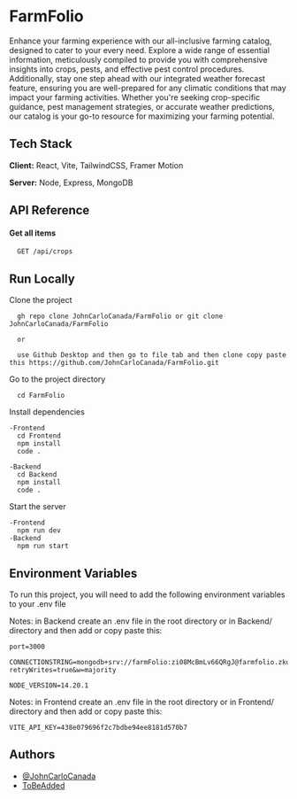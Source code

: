 # FarmFolio

Enhance your farming experience with our all-inclusive farming catalog, designed to cater to your every need. Explore a wide range of essential information, meticulously compiled to provide you with comprehensive insights into crops, pests, and effective pest control procedures. Additionally, stay one step ahead with our integrated weather forecast feature, ensuring you are well-prepared for any climatic conditions that may impact your farming activities. Whether you're seeking crop-specific guidance, pest management strategies, or accurate weather predictions, our catalog is your go-to resource for maximizing your farming potential.

## Tech Stack

**Client:** React, Vite, TailwindCSS, Framer Motion

**Server:** Node, Express, MongoDB

## API Reference

#### Get all items

```http
  GET /api/crops
```

## Run Locally

Clone the project

```bash/cmd
  gh repo clone JohnCarloCanada/FarmFolio or git clone JohnCarloCanada/FarmFolio

  or

  use Github Desktop and then go to file tab and then clone copy paste this https://github.com/JohnCarloCanada/FarmFolio.git
```

Go to the project directory

```bash/cmd
  cd FarmFolio
```

Install dependencies

```bash/cmd
-Frontend
  cd Frontend
  npm install
  code .

-Backend
  cd Backend
  npm install
  code .
```

Start the server

```bash/cmd
-Frontend
  npm run dev
-Backend
  npm run start
```

## Environment Variables

To run this project, you will need to add the following environment variables to your .env file

Notes: in Backend create an .env file in the root directory or in Backend/ directory and then add or copy paste this:

```
port=3000

CONNECTIONSTRING=mongodb+srv://farmFolio:zi08McBmLv66QRgJ@farmfolio.zkupmoo.mongodb.net/FarmFolio?retryWrites=true&w=majority

NODE_VERSION=14.20.1
```

Notes: in Frontend create an .env file in the root directory or in Frontend/ directory and then add or copy paste this:

```
VITE_API_KEY=438e079696f2c7bdbe94ee8181d570b7
```

## Authors

- [@JohnCarloCanada](https://github.com/JohnCarloCanada)
- [ToBeAdded](https://www.youtube.com/watch?v=dQw4w9WgXcQ)
